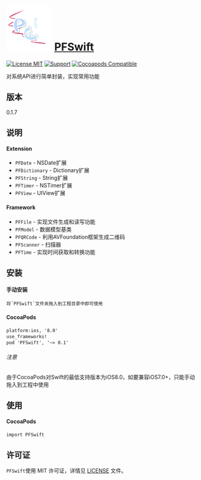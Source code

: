 ![logo](https://github.com/PFei-He/PFSwift/blob/master/PFSwift.png)
[PFSwift](https://github.com/PFei-He/PFSwift)
===

[![License MIT](https://img.shields.io/badge/license-MIT-green.svg)](https://raw.githubusercontent.com/PFei-He/PFSwift/master/LICENSE)
[![Support](https://img.shields.io/badge/support-iOS%208%2B%20-blue.svg?style=flat)](https://www.apple.com/nl/ios/)
[![Cocoapods Compatible](https://img.shields.io/cocoapods/v/PFSwift.svg)](https://img.shields.io/cocoapods/v/PFSwift.svg)

对系统API进行简单封装，实现常用功能

版本
---
0.1.7

说明
---
#### Extension
* `PFDate` - NSDate扩展
* `PFDictionary` - Dictionary扩展
* `PFString` - String扩展
* `PFTimer` - NSTimer扩展
* `PFView` - UIView扩展

#### Framework
* `PFFile` - 实现文件生成和读写功能
* `PFModel` - 数据模型基类
* `PFQRCode` - 利用AVFoundation框架生成二维码
* `PFScanner` - 扫描器
* `PFTime` - 实现时间获取和转换功能

安装
---
#### 手动安装
```
将`PFSwift`文件夹拖入到工程目录中即可使用
```

#### CocoaPods
```
platform:ios, '8.0'
use_frameworks!
pod 'PFSwift', '~> 0.1'
```
###### 注意
由于CocoaPods对Swift的最低支持版本为iOS8.0，如要兼容iOS7.0+，只能手动拖入到工程中使用

使用
---
#### CocoaPods
```
import PFSwift
```
 
许可证
---
`PFSwift`使用 MIT 许可证，详情见 [LICENSE](https://raw.githubusercontent.com/PFei-He/PFSwift/master/LICENSE) 文件。
